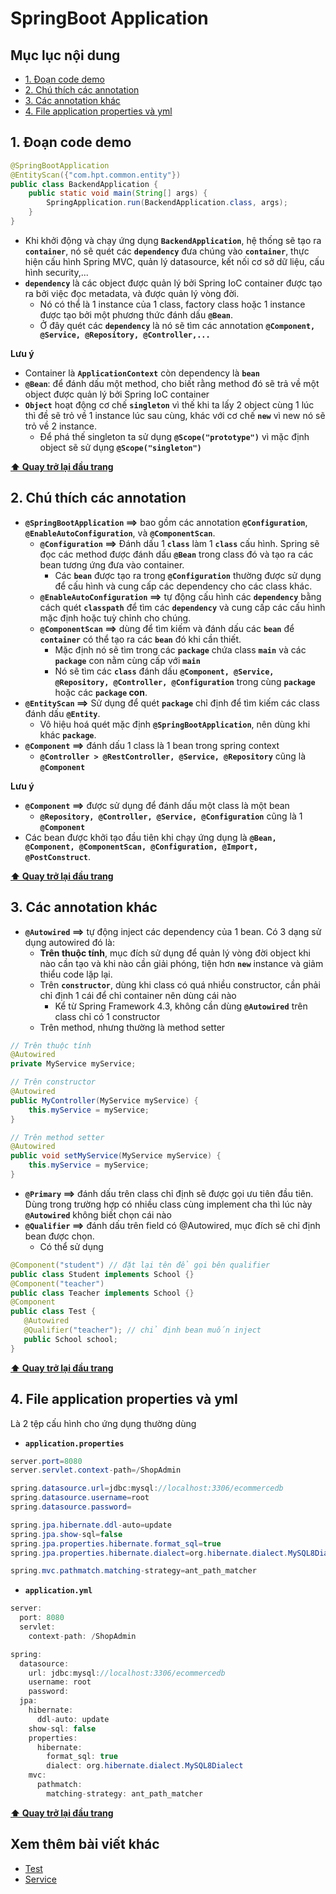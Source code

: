 # SpringBoot Application

## Mục lục nội dung

- [1. Đoạn code demo](#1-đoạn-code-demo)
- [2. Chú thích các annotation](#2-chú-thích-các-annotation)
- [3. Các annotation khác](#3-các-annotation-khác)
- [4. File application properties và yml](#4-file-application-properties-và-yml)

## 1. Đoạn code demo

```java
@SpringBootApplication
@EntityScan({"com.hpt.common.entity"})
public class BackendApplication {
    public static void main(String[] args) {
        SpringApplication.run(BackendApplication.class, args);
    }
}
```

- Khi khởi động và chạy ứng dụng **`BackendApplication`**, hệ thống sẽ tạo ra **`container`**, nó sẽ quét các **`dependency`** đưa chúng vào **`container`**, thực hiện cấu hình Spring MVC, quản lý datasource, kết nối cơ sở dữ liệu, cấu hình security,...
- **`dependency`** là các object được quản lý bởi Spring IoC container được tạo ra bởi việc đọc metadata, và được quản lý vòng đời.
  - Nó có thể là 1 instance của 1 class, factory class hoặc 1 instance được tạo bởi một phương thức đánh dấu **`@Bean`**.
  - Ở đây quét các **`dependency`** là nó sẽ tìm các annotation **`@Component, @Service, @Repository, @Controller,...`**

**Lưu ý**

- Container là **`ApplicationContext`** còn dependency là **`bean`**
- **`@Bean`**: để đánh dấu một method, cho biết rằng method đó sẽ trả về một object được quản lý bởi Spring IoC container
- **`Object`** hoạt động cơ chế **`singleton`** vì thế khi ta lấy 2 object cùng 1 lúc thì đề sẽ trỏ về 1 instance lúc sau cùng, khác với cơ chế **`new`** vì new nó sẽ trỏ về 2 instance.
  - Để phá thế singleton ta sử dụng **`@Scope("prototype")`** vì mặc định object sẽ sử dụng **`@Scope("singleton")`**

**[⬆ Quay trở lại đầu trang](#mục-lục-nội-dung)**

## 2. Chú thích các annotation

- **`@SpringBootApplication` ==>** bao gồm các annotation **`@Configuration`**, **`@EnableAutoConfiguration`**, và **`@ComponentScan`**.
  - **`@Configuration` ==>** Đánh dấu 1 **`class`** làm 1 **`class`** cấu hình. Spring sẽ đọc các method được đánh dấu **`@Bean`** trong class đó và tạo ra các bean tương ứng đưa vào container.
    - Các **`bean`** được tạo ra trong **`@Configuration`** thường được sử dụng để cấu hình và cung cấp các dependency cho các class khác.
  - **`@EnableAutoConfiguration` ==>** tự động cấu hình các **`dependency`** bằng cách quét **`classpath`** để tìm các **`dependency`** và cung cấp các cấu hình mặc định hoặc tuỳ chỉnh cho chúng.
  - **`@ComponentScan` ==>** dùng để tìm kiếm và đánh dấu các **`bean`** để **`container`** có thể tạo ra các **`bean`** đó khi cần thiết.
    - Mặc định nó sẽ tìm trong các **`package`** chứa class **`main`** và các **`package`** con nằm cùng cấp với **`main`**
    - Nó sẽ tìm các **`class`** đánh dấu **`@Component, @Service, @Repository, @Controller, @Configuration`** trong cùng **`package`** hoặc các **`package` con**.
- **`@EntityScan` ==>** Sử dụng để quét **`package`** chỉ định để tìm kiếm các class đánh dấu **`@Entity`**.
  - Vô hiệu hoá quét mặc định **`@SpringBootApplication`**, nên dùng khi khác **`package`**.
- **`@Component` ==>** đánh dấu 1 class là 1 bean trong spring context
  - **`@Controller > @RestController, @Service, @Repository`** cũng là **`@Component`**

**Lưu ý**

- **`@Component` ==>** được sử dụng để đánh dấu một class là một bean
  - **`@Repository, @Controller, @Service, @Configuration`** cũng là 1 **`@Component`**
- Các bean được khởi tạo đầu tiên khi chạy ứng dụng là **`@Bean, @Component, @ComponentScan, @Configuration, @Import, @PostConstruct`**.

**[⬆ Quay trở lại đầu trang](#mục-lục-nội-dung)**

## 3. Các annotation khác

- **`@Autowired` ==>** tự động inject các dependency của 1 bean. Có 3 dạng sử dụng autowired đó là:
  - **Trên thuộc tính**, mục đích sử dụng để quản lý vòng đời object khi nào cần tạo và khi nào cần giải phóng, tiện hơn **`new`** instance và giảm thiểu code lặp lại.
  - Trên **`constructor`**, dùng khi class có quá nhiều constructor, cần phải chỉ định 1 cái để chỉ container nên dùng cái nào
    - Kể từ Spring Framework 4.3, không cần dùng **`@Autowired`** trên class chỉ có 1 constructor
  - Trên method, nhưng thường là method setter

```java
// Trên thuộc tính
@Autowired
private MyService myService;

// Trên constructor
@Autowired
public MyController(MyService myService) {
    this.myService = myService;
}

// Trên method setter
@Autowired
public void setMyService(MyService myService) {
    this.myService = myService;
}
```

- **`@Primary` ==>** đánh dấu trên class chỉ định sẽ được gọi ưu tiên đầu tiên. Dùng trong trường hợp có nhiều class cùng implement cha thì lúc này **`@Autowired`** không biết chọn cái nào
- **`@Qualifier` ==>** đánh dấu trên field có @Autowired, mục đích sẽ chỉ định bean được chọn.
  - Có thể sử dụng

```java
@Component("student") // đặt lại tên để gọi bên qualifier
public class Student implements School {}
@Component("teacher")
public class Teacher implements School {}
@Component
public class Test {
   @Autowired
   @Qualifier("teacher"); // chỉ định bean muốn inject
   public School school;
}
```

**[⬆ Quay trở lại đầu trang](#mục-lục-nội-dung)**

## 4. File application properties và yml

Là 2 tệp cấu hình cho ứng dụng thường dùng

- **`application.properties`**

```java
server.port=8080
server.servlet.context-path=/ShopAdmin

spring.datasource.url=jdbc:mysql://localhost:3306/ecommercedb
spring.datasource.username=root
spring.datasource.password=

spring.jpa.hibernate.ddl-auto=update
spring.jpa.show-sql=false
spring.jpa.properties.hibernate.format_sql=true
spring.jpa.properties.hibernate.dialect=org.hibernate.dialect.MySQL8Dialect

spring.mvc.pathmatch.matching-strategy=ant_path_matcher
```

- **`application.yml`**

```java
server:
  port: 8080
  servlet:
    context-path: /ShopAdmin

spring:
  datasource:
    url: jdbc:mysql://localhost:3306/ecommercedb
    username: root
    password:
  jpa:
    hibernate:
      ddl-auto: update
    show-sql: false
    properties:
      hibernate:
        format_sql: true
        dialect: org.hibernate.dialect.MySQL8Dialect
    mvc:
      pathmatch:
        matching-strategy: ant_path_matcher
```

**[⬆ Quay trở lại đầu trang](#mục-lục-nội-dung)**

## Xem thêm bài viết khác

- [Test](Day005.md)
- [Service](Day007.md)
